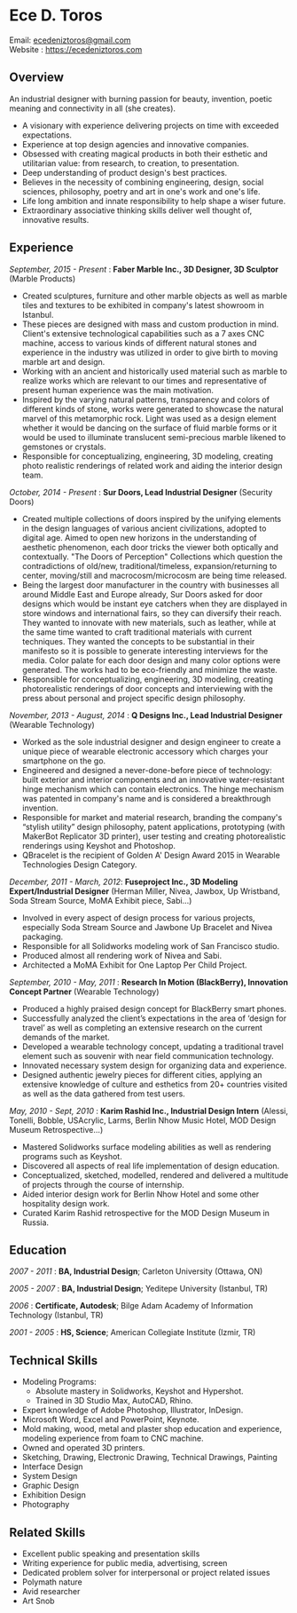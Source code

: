 # Ece D. Toros 
Email: ecedeniztoros@gmail.com  
Website : https://ecedeniztoros.com

## Overview
An industrial designer with burning passion for beauty, invention, poetic meaning and connectivity in all (she creates).

* A visionary with experience delivering projects on time with exceeded expectations.
* Experience at top design agencies and innovative companies.
* Obsessed with creating magical products in both their esthetic and utilitarian value: from research, to creation, to presentation.
* Deep understanding of product design's best practices.
* Believes in the necessity of combining engineering, design, social sciences, philosophy, poetry and art in one's work and one's life.
* Life long ambition and innate responsibility to help shape a wiser future.
* Extraordinary associative thinking skills deliver well thought of, innovative results.

## Experience
*September, 2015 - Present* : **Faber Marble Inc., 3D Designer, 3D Sculptor** (Marble Products)

* Created sculptures, furniture and other marble objects as well as marble tiles and textures to be exhibited in company's latest showroom in Istanbul. 
* These pieces are designed with mass and custom production in mind. Client's extensive technological capabilities such as a 7 axes CNC machine, access to various kinds of different natural stones and experience in the industry was utilized in order to give birth to moving marble art and design. 
* Working with an ancient and historically used material such as marble to realize works which are relevant to our times and representative of present human experience was the main motivation. 
* Inspired by the varying natural patterns, transparency and colors of different kinds of stone, works were generated to showcase the natural marvel of this metamorphic rock. Light was used as a design element whether it would be dancing on the surface of fluid marble forms or it would be used to illuminate translucent semi-precious marble likened to gemstones or crystals.
* Responsible for conceptualizing, engineering, 3D modeling, creating photo realistic renderings of related work and aiding the interior design team.

*October, 2014 - Present* : **Sur Doors, Lead Industrial Designer** (Security Doors)

* Created multiple collections of doors inspired by the unifying elements in the design languages of various ancient civilizations, adopted to digital age. Aimed to open new horizons in the understanding of aesthetic phenomenon, each door tricks the viewer both optically and contextually. "The Doors of Perception" Collections which question the contradictions of old/new, traditional/timeless, expansion/returning to center, moving/still and macrocosm/microcosm are being time released.
* Being the largest door manufacturer in the country with businesses all around Middle East and Europe already, Sur Doors asked for door designs which would be instant eye catchers when they are displayed in store windows and international fairs, so they can diversify their reach. They wanted to innovate with new materials, such as leather, while at the same time wanted to craft traditional materials with current techniques. They wanted the concepts to be substantial in their manifesto so it is possible to generate interesting interviews for the media. Color palate for each door design  and many color options were generated. The works had to be eco-friendly and minimize the waste. 
* Responsible for conceptualizing, engineering, 3D modeling, creating photorealistic renderings of door concepts and interviewing with the press about personal and project specific design philosophy.

*November, 2013 - August, 2014* : **Q Designs Inc., Lead Industrial Designer** (Wearable Technology)

* Worked as the sole industrial designer and design engineer to create a unique piece of wearable electronic accessory which charges your smartphone on the go.
* Engineered and designed a never-done-before piece of technology: built exterior and interior components and an innovative water-resistant hinge mechanism which can contain electronics. The hinge mechanism was patented in company's name and is considered a breakthrough invention.
* Responsible for market and material research, branding the company's “stylish utility” design philosophy, patent applications, prototyping (with MakerBot Replicator 3D printer), user testing and creating photorealistic renderings using Keyshot and Photoshop.
* QBracelet is the recipient of Golden A' Design Award 2015 in Wearable Technologies Design Category.

*December, 2011 - March, 2012*: **Fuseproject Inc., 3D Modeling Expert/Industrial Designer** (Herman Miller, Nivea, Jawbox, Up Wristband, Soda Stream Source, MoMA Exhibit piece, Sabi...)

* Involved in every aspect of design process for various projects, especially Soda Stream Source and Jawbone Up Bracelet and Nivea packaging.
* Responsible for all Solidworks modeling work of San Francisco studio.
* Produced almost all rendering work of Nivea and Sabi.
* Architected a MoMA Exhibit for One Laptop Per Child Project.

*September, 2010 - May, 2011* : **Research In Motion (BlackBerry), Innovation Concept Partner** (Wearable Technology)

* Produced a highly praised design concept for BlackBerry smart phones.
* Successfully analyzed the client’s expectations in the area of ‘design for travel’ as well as completing an extensive research on the current demands of the market.
* Developed a wearable technology concept, updating a traditional travel element such as souvenir with near field communication technology.
* Innovated necessary system design for organizing data and experience.
* Designed authentic jewelry pieces for different cities, applying an extensive knowledge of culture and esthetics from 20+ countries visited as well as the data gathered from test users.

*May, 2010 - Sept, 2010* : **Karim Rashid Inc., Industrial Design Intern** (Alessi, Tonelli, Bobble, USAcrylic, Larms, Berlin Nhow Music Hotel, MOD Design Museum Retrospective...)

* Mastered Solidworks surface modeling abilities as well as rendering programs such as Keyshot.
* Discovered all aspects of real life implementation of design education. 
* Conceptualized, sketched, modelled, rendered and delivered a multitude of projects through the course of internship. 
* Aided interior design work for Berlin Nhow Hotel and some other hospitality design work.
* Curated Karim Rashid retrospective for the MOD Design Museum in Russia.

## Education
*2007 - 2011* : **BA, Industrial Design**; Carleton University (Ottawa, ON)

*2005 - 2007* : **BA, Industrial Design**; Yeditepe University (Istanbul, TR)

*2006* : **Certificate, Autodesk**; Bilge Adam Academy of Information Technology (Istanbul, TR)

*2001 - 2005* : **HS, Science**; American Collegiate Institute (Izmir, TR)

## Technical Skills
* Modeling Programs: 
  * Absolute mastery in Solidworks, Keyshot and Hypershot.
  * Trained in 3D Studio Max, AutoCAD, Rhino.
* Expert knowledge of Adobe Photoshop, Illustrator, InDesign.
* Microsoft Word, Excel and PowerPoint, Keynote.
* Mold making, wood, metal and plaster shop education and experience, modeling experience from
foam to CNC machine.
* Owned and operated 3D printers.
* Sketching, Drawing, Electronic Drawing, Technical Drawings, Painting
* Interface Design
* System Design
* Graphic Design
* Exhibition Design
* Photography

## Related Skills
* Excellent public speaking and presentation skills
* Writing experience for public media, advertising, screen
* Dedicated problem solver for interpersonal or project related issues
* Polymath nature
* Avid researcher
* Art Snob

